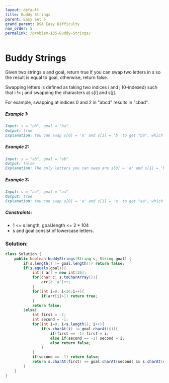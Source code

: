 ```yaml
---
layout: default
title: Buddy Strings
parent: Easy Set 5
grand_parent: DSA Easy Difficulty
nav_order: 5
permalink: /problem-135-Buddy-Strings/
---
```

# Buddy Strings

Given two strings s and goal, return true if you can swap two letters in s so the result is equal to goal, otherwise, return false.

Swapping letters is defined as taking two indices i and j (0-indexed) such that i != j and swapping the characters at s[i] and s[j].

For example, swapping at indices 0 and 2 in "abcd" results in "cbad".

##### Example 1:
```markdown
Input: s = "ab", goal = "ba"
Output: true
Explanation: You can swap s[0] = 'a' and s[1] = 'b' to get "ba", which is equal to goal.
```
##### Example 2:
```markdown
Input: s = "ab", goal = "ab"
Output: false
Explanation: The only letters you can swap are s[0] = 'a' and s[1] = 'b', which results in "ba" != goal.
```
##### Example 3:
```markdown
Input: s = "aa", goal = "aa"
Output: true
Explanation: You can swap s[0] = 'a' and s[1] = 'a' to get "aa", which is equal to goal.
```
##### Constraints:
* 1 <= s.length, goal.length <= 2 * 104
* s and goal consist of lowercase letters.

### Solution:
```java
class Solution {
    public boolean buddyStrings(String s, String goal) {
        if(s.length() != goal.length()) return false;
        if(s.equals(goal)){
            int[] arr = new int[26];
            for(char c: s.toCharArray()){
                arr[c-'a']++;
            }
            for(int i=0; i<26;i++){
                if(arr[i]>1) return true;
            }
            return false;
        }else{
            int first = -1;
            int second = -1;
            for(int i=0; i<s.length(); i++){
                if(s.charAt(i) != goal.charAt(i)){
                    if(first == -1) first = i;
                    else if(second == -1) second = i;
                    else return false;
                }
            }
            if(second == -1) return false;
            return s.charAt(first) == goal.charAt(second) && s.charAt(second) == goal.charAt(first);
        }
    }
}
```